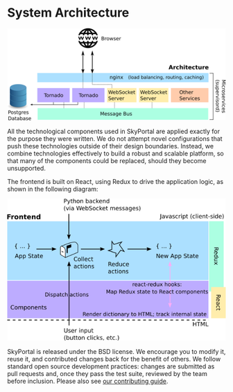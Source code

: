 # System Architecture

![System architecture](images/architecture.png)

All the technological components used in SkyPortal are applied exactly
for the purpose they were written.  We do not attempt novel
configurations that push these technologies outside of their design
boundaries.  Instead, we combine technologies effectively to build a
robust and scalable platform, so that many of the components could be
replaced, should they become unsupported.

The frontend is built on React, using Redux to drive the application
logic, as shown in the following diagram:

![Frontend architecture](images/frontend.png)

SkyPortal is released under the BSD license.  We encourage you to
modify it, reuse it, and contributed changes back for the benefit of
others.  We follow standard open source development practices: changes
are submitted as pull requests and, once they pass the test suite,
reviewed by the team before inclusion.  Please also see
[our contributing guide](contributing).
